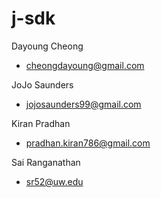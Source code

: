 # j-sdk
Dayoung Cheong
- cheongdayoung@gmail.com

JoJo Saunders
- jojosaunders99@gmail.com 

Kiran Pradhan
- pradhan.kiran786@gmail.com 

Sai Ranganathan 
- sr52@uw.edu 

